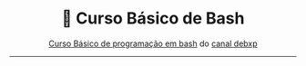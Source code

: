 <div align="center">
  
# 📔 Curso Básico de Bash

[Curso Básico de programação em bash](https://www.youtube.com/watch?v=ZM--I3NJ2jY&list=PLXoSGejyuQGpf4X-NdGjvSlEFZhn2f2H7) do [canal debxp](https://www.youtube.com/@debxp)

</div>

---
